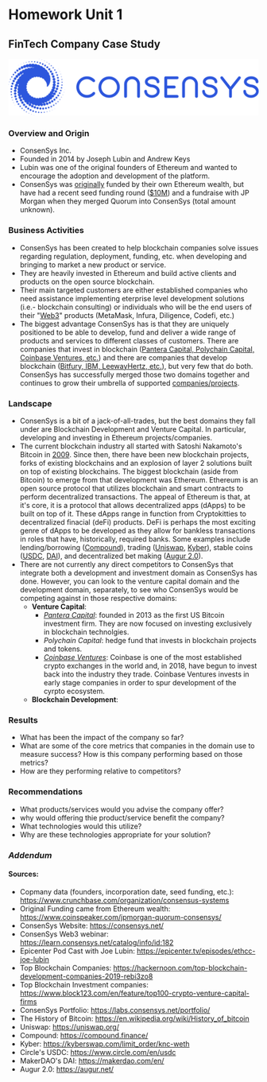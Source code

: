 # Homework Unit 1
## FinTech Company Case Study

![Consensys Logo](./Images/consensys_logo.png)

### Overview and Origin
* ConsenSys Inc.
* Founded in 2014 by Joseph Lubin and Andrew Keys
* Lubin was one of the original founders of Ethereum and wanted to encourage the adoption and development of the platform.  
* ConsenSys was [originally](https://www.coinspeaker.com/jpmorgan-quorum-consensys/) funded by their own Ethereum wealth, but have had a recent seed funding round ([$10M](https://www.crunchbase.com/organization/consensus-systems/company_financials)) and a fundraise with JP Morgan when they merged Quorum into ConsenSys (total amount unknown).  

### Business Activities
* ConsenSys has been created to help blockchain companies solve issues regarding regulation, deployment, funding, etc. when developing and bringing to market a new product or service.  
* They are heavily invested in Ethereum and build active clients and products on the open source blockchain.
* Their main targeted customers are either established companies who need assistance implementing eterprise level development solutions (i.e.- blockchain consulting) or individuals who will be the end users of their "[Web3](https://learn.consensys.net/catalog/info/id:182)" products (MetaMask, Infura, Diligence, Codefi, etc.)
* The biggest advantage ConsenSys has is that they are uniquely positioned to be able to develop, fund and deliver a wide range of products and services to different classes of customers.  There are companies that invest in blockchain ([Pantera Capital, Polychain Capital, Coinbase Ventures, etc.](https://www.block123.com/en/feature/top100-crypto-venture-capital-firms)) and there are companies that develop blockchain ([Bitfury, IBM, LeewayHertz, etc.](https://hackernoon.com/top-blockchain-development-companies-2019-rebi3zo8)), but very few that do both. ConsenSys has successfully merged those two domains together and continues to grow their umbrella of supported [companies/projects](https://labs.consensys.net/portfolio/).

### Landscape
* ConsenSys is a bit of a jack-of-all-trades, but the best domains they fall under are Blockchain Development and Venture Capital. In particular, developing and investing in Ethereum projects/companies.
* The current blockchain industry all started with Satoshi Nakamoto's Bitcoin in [2009](https://en.wikipedia.org/wiki/History_of_bitcoin).  Since then, there have been new blockchain projects, forks of existing blockchains and an explosion of layer 2 solutions built on top of existing blockchains.  The biggest blockchain (aside from Bitcoin) to emerge from that development was Ethereum.  Ethereum is an open source protocol that utilizes blockchain and smart contracts to perform decentralized transactions. The appeal of Ethereum is that, at it's core, it is a protocol that allows decentralized apps (dApps) to be built on top of it. These dApps range in function from Cryptokitties to decentralized finacial (deFi) products.  DeFi is perhaps the most exciting genre of dApps to be developed as they allow for bankless transactions in roles that have, historically, required banks.  Some examples include lending/borrowing ([Compound](https://compound.finance/)), trading ([Uniswap](https://uniswap.org/), [Kyber](https://kyberswap.com/limit_order/knc-weth)), stable coins ([USDC](https://www.circle.com/en/usdc), [DAI](https://makerdao.com/en/)), and decentralized bet making ([Augur 2.0](https://augur.net/)).  
* There are not currently any direct competitors to ConsenSys that integrate both a development and investment domain as ConsenSys has done.  However, you can look to the venture capital domain and the development domain, separately, to see who ConsenSys would be competing against in those respective domains:
    * **Venture Capital**:
        * _[Pantera Capital](https://www.panteracapital.com/about)_: founded in 2013 as the first US Bitcoin investment firm.  They are now focused on investing exclusively in blockchain technolgies. 
        * _Polychain Capital_: hedge fund that invests in blockchain projects and tokens.  
        * _[Coinbase Ventures](https://ventures.coinbase.com/)_: Coinbase is one of the most established crypto exchanges in the world and, in 2018, have begun to invest back into the industry they trade. Coinbase Ventures invests in early stage companies in order to spur development of the cyrpto ecosystem.
    * **Blockchain Development**:
        

### Results
* What has been the impact of the company so far?
* What are some of the core metrics that companies in the domain use to measure success?  How is this company performing based on those metrics?
* How are they performing relative to competitors?

### Recommendations
* What products/services would you advise the company offer?
* why would offering thie product/service benefit the company?
* What technologies would this utilize?
* Why are these technologies appropriate for your solution?


### _Addendum_
#### Sources:
* Copmany data (founders, incorporation date, seed funding, etc.): https://www.crunchbase.com/organization/consensus-systems
* Original Funding came from Ethereum wealth: https://www.coinspeaker.com/jpmorgan-quorum-consensys/
* ConsenSys Website: https://consensys.net/
* ConsenSys Web3 webinar: https://learn.consensys.net/catalog/info/id:182
* Epicenter Pod Cast with Joe Lubin: https://epicenter.tv/episodes/ethcc-joe-lubin
* Top Blockchain Companies: https://hackernoon.com/top-blockchain-development-companies-2019-rebi3zo8
* Top Blockchain Investment companies: https://www.block123.com/en/feature/top100-crypto-venture-capital-firms
* ConsenSys Portfolio: https://labs.consensys.net/portfolio/
* The History of Bitcoin: https://en.wikipedia.org/wiki/History_of_bitcoin
* Uniswap: https://uniswap.org/
* Compound: https://compound.finance/
* Kyber: https://kyberswap.com/limit_order/knc-weth
* Circle's USDC: https://www.circle.com/en/usdc
* MakerDAO's DAI: https://makerdao.com/en/
* Augur 2.0: https://augur.net/
